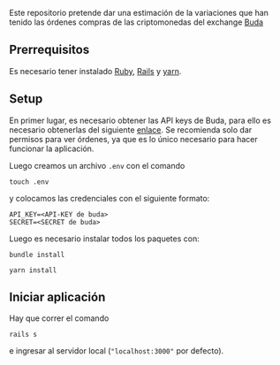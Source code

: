 Este repositorio pretende dar una estimación de la variaciones que han tenido las órdenes compras de las criptomonedas del exchange [Buda](https://www.buda.com/chile)

## Prerrequisitos

Es necesario tener instalado [Ruby](https://www.ruby-lang.org/en/documentation/installation/), [Rails](https://rubyonrails.org/) y [yarn](https://classic.yarnpkg.com/en/docs/install/#debian-stable).

## Setup

En primer lugar, es necesario obtener las API keys de Buda, para ello es necesario obtenerlas del siguiente [enlace](https://www.buda.com/manejar_api_keys). Se recomienda solo dar permisos para ver órdenes, ya que es lo único necesario para hacer funcionar la aplicación.

Luego creamos un archivo `.env` con el comando 

```
touch .env
```

 y colocamos las credenciales con el siguiente formato:

```
API_KEY=<API-KEY de buda>
SECRET=<SECRET de buda>
```

Luego es necesario instalar todos los paquetes con:

```
bundle install
```

```
yarn install
```

## Iniciar aplicación

Hay que correr el comando

```
rails s
```

e ingresar al servidor local (`"localhost:3000"` por defecto).